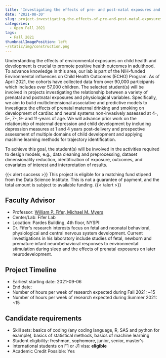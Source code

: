```yaml
---
title: 'Investigating the effects of pre- and post-natal exposures and trajectories of maternal depression in shaping long-term health outcomes'
date: '2021-08-30'
slug: project-investigating-the-effects-of-pre-and-post-natal-exposures-and-trajectories-of-maternal-depression-in-shaping-long-term-health-outcomes
categories:
  - Open Fall 2021
tags:
  - Fall 2021
thumbnailImagePosition: left
~/static/img/construction.png
---
```

Understanding the effects of environmental exposures on child health and development is crucial to promote positive health outcomes in adulthood. To advance knowledge in this area, our lab is part of the NIH-funded Environmental influences on Child Health Outcomes (ECHO) Program. As of April 2021, the cohorts have collected data from over 90,000 participants which includes over 57,000 children. The selected student(s) will be involved in projects investigating the relationship between a variety of prenatal and postnatal exposures and physiological variables. Specifically, we aim to build multidimensional associative and predictive models to investigate the effects of prenatal maternal drinking and smoking on development of cardiac and neural systems non-invasively assessed at 4-, 5-, 7-, 9- and 11-years of age. We will advance prior work on the relationship of maternal depression and child development by including depression measures at 1 and 4 years post-delivery and prospective assessment of multiple domains of child development and applying machine learning methods for trajectory identification. 

<!--more-->

To achieve this goal, the student(s) will be involved in the activities required to design models, e.g., data cleaning and preprocessing, dataset dimensionality reduction, identification of exposure, outcomes, and covariates of interest and interpretation of results.

{{< alert success >}}
This project is eligible for a matching fund stipend from the Data Science Institute. This is not a guarantee of payment, and the total amount is subject to available funding.
{{< /alert >}}

## Faculty Advisor
+ Professor: [William P. Fifer, Michael M. Myers](https://www.columbiapsychiatry.org/profile/william-fifer-phd)
+ Center/Lab: Fifer Lab
+ Location: Pardes Building, 4th floor, NYSPI
+ Dr. Fifer's research interests focus on fetal and neonatal behavioral, physiological and central nervous system development. Current investigations in his laboratory include studies of fetal, newborn and premature infant neurobehavioral responses to environmental stimulation during sleep and the effects of prenatal exposures on later neurodevelopment.

## Project Timeline
+ Earliest starting date: 2021-09-06
+ End date: 
+ Number of hours per week of research expected during Fall 2021: ~15
+ Number of hours per week of research expected during Summer 2021: ~15

## Candidate requirements
+ Skill sets: basics of coding (any coding language, R, SAS and python for example), basics of statistical methods, basics of machine learning
+ Student eligibility: ~~freshman~~, ~~sophomore~~, junior, senior, master's
+ International students on F1 or J1 visa: **eligible**
+ Academic Credit Possible: Yes

